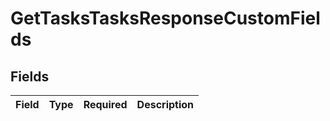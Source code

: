 # GetTasksTasksResponseCustomFields


## Fields

| Field       | Type        | Required    | Description |
| ----------- | ----------- | ----------- | ----------- |